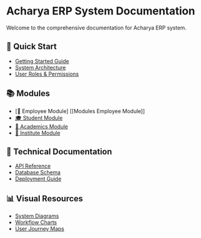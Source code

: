 # Acharya ERP System Documentation

Welcome to the comprehensive documentation for Acharya ERP system.

## 🚀 Quick Start
- [Getting Started Guide](Getting-Started)
- [System Architecture](System-Architecture)
- [User Roles & Permissions](User-Roles-and-Permissions)

## 📚 Modules
- [👥 Employee Module] [[Modules Employee Module]]
- [🎓 Student Module](Student-Module)
- [📖 Academics Module](Academics-Module)
- [🏢 Institute Module](Institute-Module)

## 🔧 Technical Documentation
- [API Reference](API-Reference)
- [Database Schema](Database-Schema)
- [Deployment Guide](Deployment-Guide)

## 📊 Visual Resources
- [System Diagrams](System-Diagrams)
- [Workflow Charts](Workflow-Charts)
- [User Journey Maps](User-Journey-Maps)
